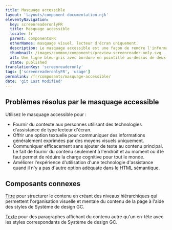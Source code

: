 ```yaml
---
title: Masquage accessible
layout: 'layouts/component-documentation.njk'
eleventyNavigation:
  key: screenreaderonlyFR
  title: Masquage accessible
  locale: fr
  parent: componentsFR
  otherNames: masquage visuel, lecteur d'écran uniquement.
  description: Le masquage accessible est une façon de rendre l'information textuelle uniquement accessible à des technologies d'assistance.
  thumbnail: /images/common/components/preview-screenreader-only.svg
  alt: Une ligne bleu-gris avec bordure en pointillé au-dessus de deux lignes grises. Sur chaque ligne, la couleur s'efface au blanc de gauche à droite. Une icône de haut-parleur est superposée sur les deux lignes du bas.
  state: published
translationKey: 'screenreaderonly'
tags: ['screenreaderonlyFR', 'usage']
permalink: /fr/composants/masquage-accessible/
date: 'git Last Modified'
---
```


## Problèmes résolus par le masquage accessible

Utilisez le masquage accessible pour :

- Fournir du contexte aux personnes utilisant des technologies d'assistance de type lecteur d'écran.
- Offrir une option textuelle pour communiquer des informations généralement exprimées par des moyens visuels uniquement.
- Communiquer efficacement sans ajouter de texte au contenu principal. Le fait de fournir du contenu seulement à l'endroit et au moment où il le faut permet de réduire la charge cognitive pour tout le monde.
- Améliorer l'expérience d'utilisation d'une technologie d'assistance quand il n'y a pas d'autre option adéquate dans le HTML sémantique.

<article class="bg-full-width bg-primary text-light pt-600 pb-300 my-600">
  <h2 class="mt-0 mb-300">Composants connexes</h2>

<a href="{{ links.heading }}" class="link-light">Titre</a> pour structurer le contenu en créant des niveaux hiérarchiques qui permettent l'organisation visuelle et mentale du contenu de la page à l'aide des styles de Système de design GC.

<a href="{{ links.text }}" class="link-light">Texte</a> pour des paragraphes affichant du contenu autre qu'un en-tête avec les styles correspondants de Système de design GC.

</article>
